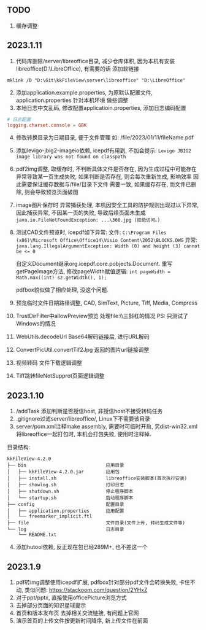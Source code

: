 ## TODO
1. 缓存调整

## 2023.1.11
1. 代码库删除/server/libreoffice目录, 减少仓库体积, 因为本机有安装libreoffice(D:\LibreOffice), 有需要的话 添加软链接
```
mklink /D "D:\Git\kkFileView\server\libreoffice" "D:\LibreOffice"
```
2. 添加application.example.properties, 为原默认配置文件, 
   application.properties 针对本机环境 做些调整
3. 本地日志中文乱码, 修改配置applicatioin.properties, 添加日志编码配置
```conf
# 日志配置
logging.charset.console = GBK
```
4. 修改转换目录为日期目录, 便于文件管理 如: /file/2023/01/11/fileName.pdf
5. 添加levigo-jbig2-imageio依赖, icepdf有用到, 不加会提示: `Levigo JBIG2 image library was not found on classpath`
6. pdf2img调整, 取缓存时, 不判断具体文件是否存在, 因为生成过程中可能存在异常导致某一页生成失败, 如果判断是否存在, 则会每次重新生成, 影响效率
   因此需要保证缓存数据与/file/目录下文件 需要一致, 如果缓存存在, 而文件已删除, 则会导致预览页面破图
7. image图片保存时 异常捕获处理, 本机因安全工具的防护规则出现过以下异常, 因此捕获异常, 不因某一页的失败, 导致后续页面未生成 
    `java.io.FileNotFoundException: ...\360.jpg (拒绝访问。)`

8. 测试CAD文件预览时, icepdf如下异常:
    文件: `C:\Program Files (x86)\Microsoft Office\Office14\Visio Content\2052\BLOCKS.DWG`
    异常: `java.lang.IllegalArgumentException: Width (0) and height (3) cannot be <= 0`

    自定义Document继承org.icepdf.core.pobjects.Document. 重写getPageImage方法, 修改pageWidth赋值逻辑: 
   `int pageWidth = Math.max((int) sz.getWidth(), 1);`

   pdfbox貌似做了相应处理, 没这个问题.

9. 预览临时文件日期路径调整, CAD, SimText, Picture, Tiff, Media, Compress
10. TrustDirFilter中allowPreview预览 处理file:\\\三斜杠的情况 PS: 只测试了Windows的情况
11. WebUtils.decodeUrl Base64解码链接后, 进行URL解码
12. ConvertPicUtil.convertTif2Jpg 返回的图片url链接调整
13. 视频转码 文件下载逻辑调整
14. Tiff跳转fileNotSupprot页面逻辑调整

## 2023.1.10

1. /addTask 添加判断是否授信host, 非授信host不接受转码任务
2. .gitignore过滤server/libreoffice/, Linux下不需要该目录
3. server/pom.xml注释make assembly, 需要时可临时开启, 另dist-win32.xml将libreoffice一起打包时, 本机会打包失败, 使用时注释掉.

目录结构:
```
kkFileView-4.2.0
├── bin                             应用目录
│   ├── kkFileView-4.2.0.jar        应用包
│   ├── install.sh                  libreoffice安装脚本(首次执行安装)
│   ├── showlog.sh                  打印日志
│   ├── shutdown.sh                 停止程序脚本
│   └── startup.sh                  启动程序脚本
├── config                          配置目录
│   ├── application.properties      应用配置
│   └── freemarker_implicit.ftl
├── file                            文件目录(文件上传, 转码生成文件等)
└── log                             日志目录
    └── README.txt
```

4. 添加hutool依赖, 反正现在包已经289M+, 也不差这一个

## 2023.1.9

1. pdf转img调整使用icepdf扩展, pdfbox针对部分pdf文件会转换失败, 卡住不动, 类似问题: https://stackoom.com/question/2YHxZ
2. 对于ppt/pptx, 直接使用officePicture浏览方式
3. 去掉部分页面的知识星球提示
4. 首页和版本发布页 去掉相关交流链接, 有问题上官网
5. 演示首页的上传文件按更新时间降序, 新上传文件在前面